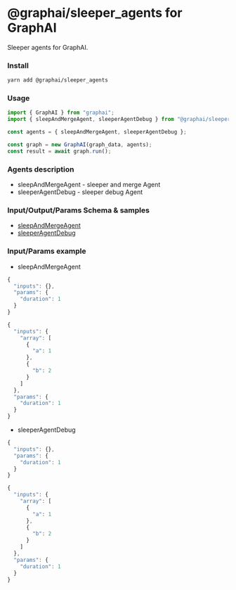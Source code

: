 
# @graphai/sleeper_agents for GraphAI

Sleeper agents for GraphAI.

### Install

```sh
yarn add @graphai/sleeper_agents
```


### Usage

```typescript
import { GraphAI } from "graphai";
import { sleepAndMergeAgent, sleeperAgentDebug } from "@graphai/sleeper_agents";

const agents = { sleepAndMergeAgent, sleeperAgentDebug };

const graph = new GraphAI(graph_data, agents);
const result = await graph.run();
```

### Agents description
- sleepAndMergeAgent - sleeper and merge Agent
- sleeperAgentDebug - sleeper debug Agent

### Input/Output/Params Schema & samples
 - [sleepAndMergeAgent](https://github.com/receptron/graphai/blob/main/docs/agentDocs/sleeper/sleepAndMergeAgent.md)
 - [sleeperAgentDebug](https://github.com/receptron/graphai/blob/main/docs/agentDocs/sleeper/sleeperAgentDebug.md)

### Input/Params example
 - sleepAndMergeAgent



```typescript
{
  "inputs": {},
  "params": {
    "duration": 1
  }
}
```


```typescript
{
  "inputs": {
    "array": [
      {
        "a": 1
      },
      {
        "b": 2
      }
    ]
  },
  "params": {
    "duration": 1
  }
}
```

 - sleeperAgentDebug



```typescript
{
  "inputs": {},
  "params": {
    "duration": 1
  }
}
```


```typescript
{
  "inputs": {
    "array": [
      {
        "a": 1
      },
      {
        "b": 2
      }
    ]
  },
  "params": {
    "duration": 1
  }
}
```










